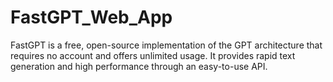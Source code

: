 # FastGPT_Web_App
FastGPT is a free, open-source implementation of the GPT architecture that requires no account and offers unlimited usage. It provides rapid text generation and high performance through an easy-to-use API.
